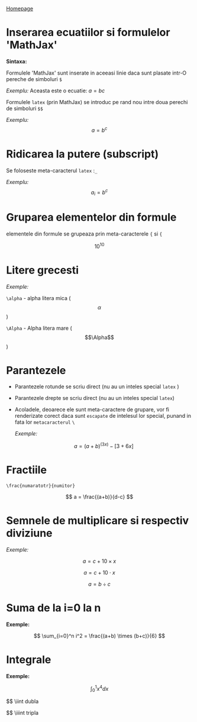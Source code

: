 <script id="MathJax-script" async src="https://cdn.jsdelivr.net/npm/mathjax@3/es5/tex-mml-chtml.js"></script>


[Homepage](index.md)


# Inserarea ecuatiilor si formulelor 'MathJax'

**Sintaxa:**

Formulele 'MathJax' sunt inserate in aceeasi linie daca sunt plasate intr-O pereche de simboluri `$`

*Exemplu:* Aceasta este o ecuatie: $a=bc$

Formulele `latex` (prin MathJax) se introduc pe rand nou intre doua perechi de simboluri `$$`

*Exemplu:* 
$$a=b^c$$

# Ridicarea la putere (subscript)

Se foloseste meta-caracterul `latex` :`_`

*Exemplu:*
$$a_i = b^c$$

# Gruparea elementelor din formule 

elementele din formule se grupeaza prin meta-caracterele `{` si `{`


$$ 10^{10} $$

# Litere grecesti

*Exemple:*

`\alpha` - alpha litera mica ($$\alpha$$)

`\Alpha` - Alpha litera mare ($$\Alpha$$)

# Parantezele 

- Parantezele rotunde se scriu direct (nu au un inteles special `latex` )
- Parantezele drepte se scriu direct (nu au un inteles special `latex`)
- Acoladele, deoarece ele sunt meta-caractere de grupare, vor fi renderizate corect daca sunt `escapate` de intelesul lor special, punand in fata lor `metacaracterul` `\`

  *Exemple:*

  $$ a = (a+b)^(3x)-[3+6x] $$

# Fractiile 

`\frac{numaratotr}{numitor}`

$$ a = \frac{(a+b)}{d-c} $$

# Semnele de multiplicare si respectiv diviziune 

*Exemple:*

$$ a = c + 10 \times x $$

$$ a = c + 10 \cdot x $$

$$ a = b \div c $$

# Suma de la i=0 la n

**Exemple:**

$$ \sum_{i=0}^n i^2 = \frac{(a+b) \times (b+c)}{6} $$

# Integrale 

**Exemple:**

$$ \int_0^1 x^4 dx $$

$$ \iint dubla

$$ \iiint tripla



